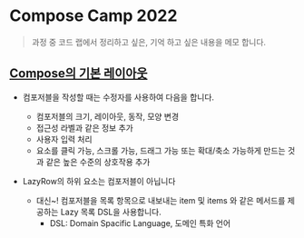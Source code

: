 # Compose Camp 2022 

> 과정 중 코드 랩에서 정리하고 싶은, 기억 하고 싶은 내용을 메모 합니다.

## [Compose의 기본 레이아웃](https://developer.android.com/codelabs/jetpack-compose-layouts?continue=https%3A%2F%2Fdeveloper.android.com%2Fcourses%2Fpathways%2Fjetpack-compose-for-android-developers-1%23codelab-https%3A%2F%2Fdeveloper.android.com%2Fcodelabs%2Fjetpack-compose-layouts#0)

- 컴포저블을 작성할 때는 수정자를 사용하여 다음을 합니다.
  - 컴포저블의 크기, 레이아웃, 동작, 모양 변경
  - 접근성 라벨과 같은 정보 추가
  - 사용자 입력 처리
  - 요소를 클릭 가능, 스크롤 가능, 드래그 가능 또는 확대/축소 가능하게 만드는 것과 같은 높은 수준의 상호작용 추가

- LazyRow의 하위 요소는 컴포저블이 아닙니다
  - 대신~! 컴포저블을 목록 항목으로 내보내는 item 및 items 와 같은 메서드를 제공하는 Lazy 목록 DSL을 사용합니다. 
    - DSL: Domain Spacific Language, 도메인 특화 언어
